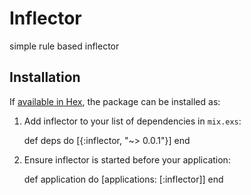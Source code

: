 # Inflector

simple rule based inflector

## Installation

If [available in Hex](https://hex.pm/docs/publish), the package can be installed as:

  1. Add inflector to your list of dependencies in `mix.exs`:

        def deps do
          [{:inflector, "~> 0.0.1"}]
        end

  2. Ensure inflector is started before your application:

        def application do
          [applications: [:inflector]]
        end

